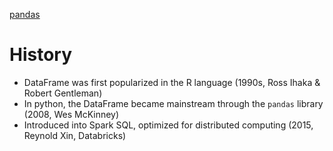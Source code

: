 



[pandas](https://github.com/davidkhala/py-data/wiki/Pandas)
# History
- DataFrame was first popularized in the R language (1990s, Ross Ihaka & Robert Gentleman)
- In python, the DataFrame became mainstream through the `pandas` library (2008, Wes McKinney)
- Introduced into Spark SQL, optimized for distributed computing (2015, Reynold Xin, Databricks)
